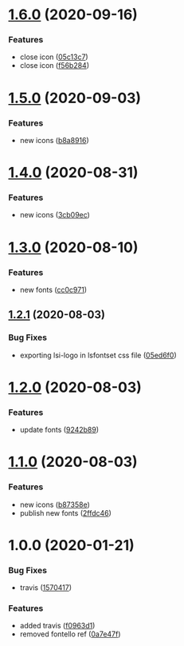 # [1.6.0](https://github.com/LabShare/ls-font/compare/v1.5.0...v1.6.0) (2020-09-16)


### Features

* close icon ([05c13c7](https://github.com/LabShare/ls-font/commit/05c13c76668dc752e93b44fbfe5d3507bfbfadf1))
* close icon ([f56b284](https://github.com/LabShare/ls-font/commit/f56b284da281d7bf87493f61a3a1aa0188d45740))

# [1.5.0](https://github.com/LabShare/ls-font/compare/v1.4.0...v1.5.0) (2020-09-03)


### Features

* new icons ([b8a8916](https://github.com/LabShare/ls-font/commit/b8a89168b5884fdfd8e4b6bb80728c54a75c4315))

# [1.4.0](https://github.com/LabShare/ls-font/compare/v1.3.0...v1.4.0) (2020-08-31)


### Features

* new icons ([3cb09ec](https://github.com/LabShare/ls-font/commit/3cb09ec244269fd03dcd91a90ebfa9b808f65da7))

# [1.3.0](https://github.com/LabShare/ls-font/compare/v1.2.1...v1.3.0) (2020-08-10)


### Features

* new fonts ([cc0c971](https://github.com/LabShare/ls-font/commit/cc0c971bebd0814d9867f92b94c082d1067efcef))

## [1.2.1](https://github.com/LabShare/ls-font/compare/v1.2.0...v1.2.1) (2020-08-03)


### Bug Fixes

* exporting lsi-logo in lsfontset css file ([05ed6f0](https://github.com/LabShare/ls-font/commit/05ed6f0a7b7ea6ed08fd41ff91759488f3ece79a))

# [1.2.0](https://github.com/LabShare/ls-font/compare/v1.1.0...v1.2.0) (2020-08-03)


### Features

* update fonts ([9242b89](https://github.com/LabShare/ls-font/commit/9242b8942028513ad1678391fa12cd67c3f1d98b))

# [1.1.0](https://github.com/LabShare/ls-font/compare/v1.0.0...v1.1.0) (2020-08-03)


### Features

* new icons ([b87358e](https://github.com/LabShare/ls-font/commit/b87358e3b62afd7991c506cb3817ea47aad9c0c8))
* publish new fonts ([2ffdc46](https://github.com/LabShare/ls-font/commit/2ffdc46b2beb029d37f28e6bd3543e2785cd122e))

# 1.0.0 (2020-01-21)


### Bug Fixes

* travis ([1570417](https://github.com/LabShare/ls-font/commit/15704175116b48bada26651bb8d0386ab91c958e))


### Features

* added travis ([f0963d1](https://github.com/LabShare/ls-font/commit/f0963d1bdaf7dcb608fb363df7352c035149481d))
* removed fontello ref ([0a7e47f](https://github.com/LabShare/ls-font/commit/0a7e47f026dc66df15e955271fc52c6bbfa4cf69))
